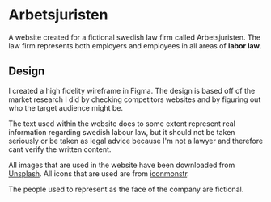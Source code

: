 # Arbetsjuristen

A website created for a fictional swedish law firm called Arbetsjuristen. The law firm represents both employers and employees in all areas of **labor law**.

## Design

I created a high fidelity wireframe in Figma. The design is based off of the market research I did by checking competitors websites and by figuring out who the target audience might be.

The text used within the website does to some extent represent real information regarding swedish labour law, but it should not be taken seriously or be taken as legal advice because I'm not a lawyer and therefore cant verify the written content.

All images that are used in the website have been downloaded from [Unsplash](https://www.google.com). All icons that are used are from [iconmonstr](https://iconmonstr.com).

The people used to represent as the face of the company are fictional.
